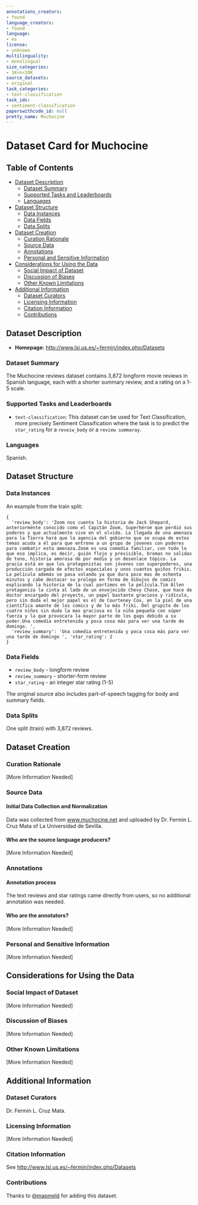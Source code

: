 ```yaml
---
annotations_creators:
- found
language_creators:
- found
language:
- es
license:
- unknown
multilinguality:
- monolingual
size_categories:
- 1K<n<10K
source_datasets:
- original
task_categories:
- text-classification
task_ids:
- sentiment-classification
paperswithcode_id: null
pretty_name: Muchocine
---
```


# Dataset Card for Muchocine

## Table of Contents
- [Dataset Description](#dataset-description)
  - [Dataset Summary](#dataset-summary)
  - [Supported Tasks and Leaderboards](#supported-tasks-and-leaderboards)
  - [Languages](#languages)
- [Dataset Structure](#dataset-structure)
  - [Data Instances](#data-instances)
  - [Data Fields](#data-fields)
  - [Data Splits](#data-splits)
- [Dataset Creation](#dataset-creation)
  - [Curation Rationale](#curation-rationale)
  - [Source Data](#source-data)
  - [Annotations](#annotations)
  - [Personal and Sensitive Information](#personal-and-sensitive-information)
- [Considerations for Using the Data](#considerations-for-using-the-data)
  - [Social Impact of Dataset](#social-impact-of-dataset)
  - [Discussion of Biases](#discussion-of-biases)
  - [Other Known Limitations](#other-known-limitations)
- [Additional Information](#additional-information)
  - [Dataset Curators](#dataset-curators)
  - [Licensing Information](#licensing-information)
  - [Citation Information](#citation-information)
  - [Contributions](#contributions)

## Dataset Description

- **Homepage:** http://www.lsi.us.es/~fermin/index.php/Datasets

### Dataset Summary

The Muchocine reviews dataset contains 3,872 longform movie reviews in Spanish language,
each with a shorter summary review, and a rating on a 1-5 scale.

### Supported Tasks and Leaderboards

- `text-classification`: This dataset can be used for Text Classification, more precisely Sentiment Classification where the task is to predict the `star_rating` for a `reveiw_body` or a `review summaray`.

### Languages

Spanish.

## Dataset Structure

### Data Instances

An example from the train split:

```
{
  'review_body': 'Zoom nos cuenta la historia de Jack Shepard, anteriormente conocido como el Capitán Zoom, Superhéroe que perdió sus poderes y que actualmente vive en el olvido. La llegada de una amenaza para la Tierra hará que la agencia del gobierno que se ocupa de estos temas acuda a él para que entrene a un grupo de jóvenes con poderes para combatir esta amenaza.Zoom es una comedia familiar, con todo lo que eso implica, es decir, guión flojo y previsible, bromas no salidas de tono, historia amorosa de por medio y un desenlace tópico. La gracia está en que los protagonistas son jóvenes con superpoderes, una producción cargada de efectos especiales y unos cuantos guiños frikis. La película además se pasa volando ya que dura poco mas de ochenta minutos y cabe destacar su prologo en forma de dibujos de comics explicando la historia de la cual partimos en la película.Tim Allen protagoniza la cinta al lado de un envejecido Chevy Chase, que hace de doctor encargado del proyecto, un papel bastante gracioso y ridículo, pero sin duda el mejor papel es el de Courteney Cox, en la piel de una científica amante de los comics y de lo más friki. Del grupito de los cuatro niños sin duda la mas graciosa es la niña pequeña con súper fuerza y la que provocara la mayor parte de los gags debido a su poder.Una comedia entretenida y poca cosa más para ver una tarde de domingo. ',
  'review_summary': 'Una comedia entretenida y poca cosa más para ver una tarde de domingo ', 'star_rating': 2
}
```

### Data Fields

- `review_body` - longform review
- `review_summary` - shorter-form review
- `star_rating` - an integer star rating (1-5)

The original source also includes part-of-speech tagging for body and summary fields.

### Data Splits

One split (train) with 3,872 reviews.

## Dataset Creation

### Curation Rationale

[More Information Needed]

### Source Data

#### Initial Data Collection and Normalization

Data was collected from www.muchocine.net and uploaded by Dr. Fermín L. Cruz Mata
of La Universidad de Sevilla.

#### Who are the source language producers?

[More Information Needed]

### Annotations

#### Annotation process

The text reviews and star ratings came directly from users, so no additional annotation was needed.

#### Who are the annotators?

[More Information Needed]

### Personal and Sensitive Information

[More Information Needed]

## Considerations for Using the Data

### Social Impact of Dataset

[More Information Needed]

### Discussion of Biases

[More Information Needed]

### Other Known Limitations

[More Information Needed]

## Additional Information

### Dataset Curators

Dr. Fermín L. Cruz Mata.

### Licensing Information

[More Information Needed]

### Citation Information

See http://www.lsi.us.es/~fermin/index.php/Datasets

### Contributions

Thanks to [@mapmeld](https://github.com/mapmeld) for adding this dataset.
